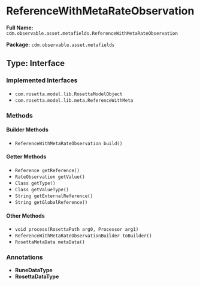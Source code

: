 # ReferenceWithMetaRateObservation

**Full Name:** `cdm.observable.asset.metafields.ReferenceWithMetaRateObservation`

**Package:** `cdm.observable.asset.metafields`

## Type: Interface

### Implemented Interfaces

- `com.rosetta.model.lib.RosettaModelObject`
- `com.rosetta.model.lib.meta.ReferenceWithMeta`

### Methods

#### Builder Methods

- `ReferenceWithMetaRateObservation build()`

#### Getter Methods

- `Reference getReference()`
- `RateObservation getValue()`
- `Class getType()`
- `Class getValueType()`
- `String getExternalReference()`
- `String getGlobalReference()`

#### Other Methods

- `void process(RosettaPath arg0, Processor arg1)`
- `ReferenceWithMetaRateObservationBuilder toBuilder()`
- `RosettaMetaData metaData()`

### Annotations

- **RuneDataType**
- **RosettaDataType**

